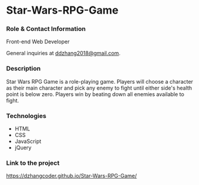 # Star-Wars-RPG-Game

### Role & Contact Information 
Front-end Web Developer 

General inquiries at ddzhang2018@gmail.com.

### Description
Star Wars RPG Game is a role-playing game. Players will choose a character as their main character and pick any enemy to fight until either side's health point is below zero. Players win by beating down all enemies available to fight.

### Technologies
- HTML
- CSS
- JavaScript
- jQuery

### Link to the project
https://dzhangcoder.github.io/Star-Wars-RPG-Game/
